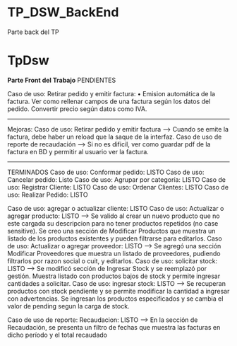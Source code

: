# TP_DSW_BackEnd
Parte back del TP

# TpDsw

**Parte Front del Trabajo**
PENDIENTES

Caso de uso: Retirar pedido y emitir factura:
•	Emision automática de la factura. Ver como rellenar campos de una factura según los datos del pedido. Convertir precio según datos como IVA.

--------------

Mejoras: 
Caso de uso: Retirar pedido y emitir factura --> Cuando se emite la factura, debe haber un reload que la saque de la interfaz.
Caso de uso de reporte de recaudación --> Si no es dificil, ver como guardar pdf de la factura en BD y permitir al usuario ver la factura.

--------------

TERMINADOS
Caso de uso: Conformar pedido: LISTO
Caso de uso: Cancelar pedido: Listo 
Caso de uso: Agrupar por categoría: LISTO
Caso de uso: Registrar Cliente: LISTO
Caso de uso: Ordenar Clientes: LISTO
Caso de uso: Realizar Pedido: LISTO

Caso de uso: agregar o actualizar cliente: LISTO
Caso de uso: Actualizar o agregar producto: LISTO --> Se valido al crear un nuevo producto que no este cargada su descripcion para no tener productos repetidos (no case sensitive). Se creo una sección de Modificar Productos que muestra un listado de los productos existentes y pueden filtrarse para editarlos.
Caso de uso: Actualizar o agregar proveedor: LISTO --> Se agregó una sección Modificar Proveedores que muestra un listado de proveedores, pudiendo filtrarlos por razon social o cuit, y editarlos.
Caso de uso: solicitar stock: LISTO --> Se modificó sección de Ingresar Stock y se reemplazó por gestión. Muestra listado con productos bajos de stock y permite ingresar cantidades a solicitar.
Caso de uso: ingresar stock: LISTO --> Se recuperan productos con stock pendiente y se permite modificar la cantidad a ingresar con advertencias. Se ingresan los productos especificados y se cambia el valor de pending segun la carga de stock.


Caso de uso de reporte: Recaudacion: LISTO --> En la sección de Recaudación, se presenta un filtro de fechas que muestra las facturas en dicho período y el total recaudado
